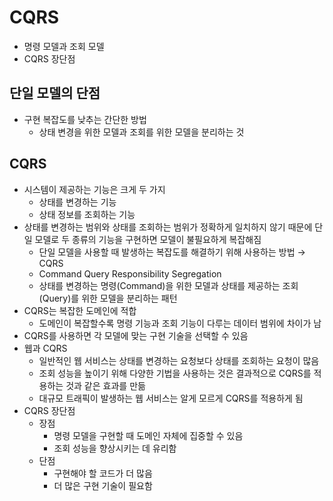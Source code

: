 # CQRS
- 명령 모델과 조회 모델
- CQRS 장단점

## 단일 모델의 단점
- 구현 복잡도를 낮추는 간단한 방법
  - 상태 변경을 위한 모델과 조회를 위한 모델을 분리하는 것

## CQRS
- 시스템이 제공하는 기능은 크게 두 가지
  - 상태를 변경하는 기능
  - 상태 정보를 조회하는 기능
- 상태를 변경하는 범위와 상태를 조회하는 범위가 정확하게 일치하지 않기 때문에 단일 모델로 두 종류의 기능을 구현하면 모델이 불필요하게 복잡해짐
  - 단일 모델을 사용할 때 발생하는 복잡도를 해결하기 위해 사용하는 방법 → CQRS
  - Command Query Responsibility Segregation
  - 상태를 변경하는 명령(Command)을 위한 모델과 상태를 제공하는 조회(Query)를 위한 모델을 분리하는 패턴
- CQRS는 복잡한 도메인에 적합
  - 도메인이 복잡할수록 명령 기능과 조회 기능이 다루는 데이터 범위에 차이가 남
- CQRS를 사용하면 각 모델에 맞는 구현 기술을 선택할 수 있음
- 웹과 CQRS
  - 일반적인 웹 서비스는 상태를 변경하는 요청보다 상태를 조회하는 요청이 많음
  - 조회 성능을 높이기 위해 다양한 기법을 사용하는 것은 결과적으로 CQRS를 적용하는 것과 같은 효과를 만듦
  - 대규모 트래픽이 발생하는 웹 서비스는 알게 모르게 CQRS를 적용하게 됨
- CQRS 장단점
  - 장점
    - 명령 모델을 구현할 때 도메인 자체에 집중할 수 있음
    - 조회 성능을 향상시키는 데 유리함
  - 단점
    - 구현해야 할 코드가 더 많음
    - 더 많은 구현 기술이 필요함